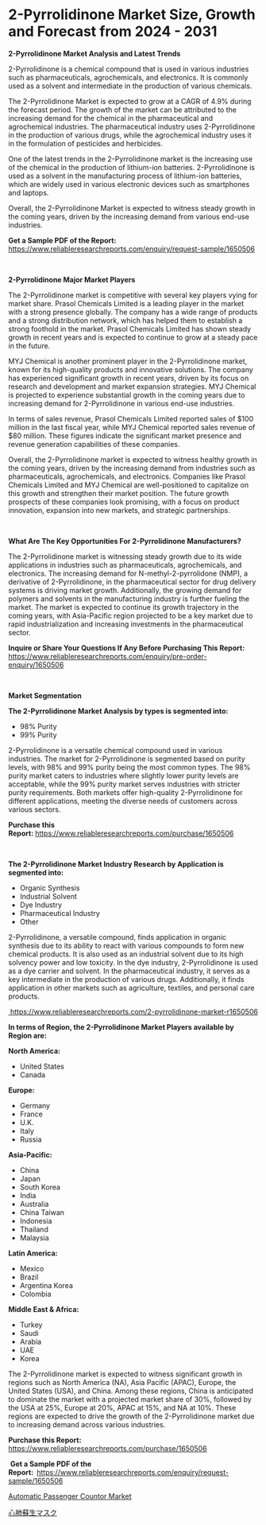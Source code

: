 <p><h1>2-Pyrrolidinone Market Size, Growth and Forecast from 2024 - 2031</h1></p><p><strong>2-Pyrrolidinone Market Analysis and Latest Trends</strong></p>
<p><p>2-Pyrrolidinone is a chemical compound that is used in various industries such as pharmaceuticals, agrochemicals, and electronics. It is commonly used as a solvent and intermediate in the production of various chemicals.</p><p>The 2-Pyrrolidinone Market is expected to grow at a CAGR of 4.9% during the forecast period. The growth of the market can be attributed to the increasing demand for the chemical in the pharmaceutical and agrochemical industries. The pharmaceutical industry uses 2-Pyrrolidinone in the production of various drugs, while the agrochemical industry uses it in the formulation of pesticides and herbicides.</p><p>One of the latest trends in the 2-Pyrrolidinone market is the increasing use of the chemical in the production of lithium-ion batteries. 2-Pyrrolidinone is used as a solvent in the manufacturing process of lithium-ion batteries, which are widely used in various electronic devices such as smartphones and laptops.</p><p>Overall, the 2-Pyrrolidinone Market is expected to witness steady growth in the coming years, driven by the increasing demand from various end-use industries.</p></p>
<p><strong>Get a Sample PDF of the Report:&nbsp;</strong> <a href="https://www.reliableresearchreports.com/enquiry/request-sample/1650506">https://www.reliableresearchreports.com/enquiry/request-sample/1650506</a></p>
<p>&nbsp;</p>
<p><strong>2-Pyrrolidinone Major Market Players</strong></p>
<p><p>The 2-Pyrrolidinone market is competitive with several key players vying for market share. Prasol Chemicals Limited is a leading player in the market with a strong presence globally. The company has a wide range of products and a strong distribution network, which has helped them to establish a strong foothold in the market. Prasol Chemicals Limited has shown steady growth in recent years and is expected to continue to grow at a steady pace in the future.</p><p>MYJ Chemical is another prominent player in the 2-Pyrrolidinone market, known for its high-quality products and innovative solutions. The company has experienced significant growth in recent years, driven by its focus on research and development and market expansion strategies. MYJ Chemical is projected to experience substantial growth in the coming years due to increasing demand for 2-Pyrrolidinone in various end-use industries.</p><p>In terms of sales revenue, Prasol Chemicals Limited reported sales of $100 million in the last fiscal year, while MYJ Chemical reported sales revenue of $80 million. These figures indicate the significant market presence and revenue generation capabilities of these companies.</p><p>Overall, the 2-Pyrrolidinone market is expected to witness healthy growth in the coming years, driven by the increasing demand from industries such as pharmaceuticals, agrochemicals, and electronics. Companies like Prasol Chemicals Limited and MYJ Chemical are well-positioned to capitalize on this growth and strengthen their market position. The future growth prospects of these companies look promising, with a focus on product innovation, expansion into new markets, and strategic partnerships.</p></p>
<p>&nbsp;</p>
<p><strong>What Are The Key Opportunities For 2-Pyrrolidinone Manufacturers?</strong></p>
<p><p>The 2-Pyrrolidinone market is witnessing steady growth due to its wide applications in industries such as pharmaceuticals, agrochemicals, and electronics. The increasing demand for N-methyl-2-pyrrolidone (NMP), a derivative of 2-Pyrrolidinone, in the pharmaceutical sector for drug delivery systems is driving market growth. Additionally, the growing demand for polymers and solvents in the manufacturing industry is further fueling the market. The market is expected to continue its growth trajectory in the coming years, with Asia-Pacific region projected to be a key market due to rapid industrialization and increasing investments in the pharmaceutical sector.</p></p>
<p><strong>Inquire or Share Your Questions If Any Before Purchasing This Report:</strong> <a href="https://www.reliableresearchreports.com/enquiry/pre-order-enquiry/1650506">https://www.reliableresearchreports.com/enquiry/pre-order-enquiry/1650506</a></p>
<p>&nbsp;</p>
<p><strong>Market Segmentation</strong></p>
<p><strong>The 2-Pyrrolidinone Market Analysis by types is segmented into:</strong></p>
<p><ul><li>98% Purity</li><li>99% Purity</li></ul></p>
<p><p>2-Pyrrolidinone is a versatile chemical compound used in various industries. The market for 2-Pyrrolidinone is segmented based on purity levels, with 98% and 99% purity being the most common types. The 98% purity market caters to industries where slightly lower purity levels are acceptable, while the 99% purity market serves industries with stricter purity requirements. Both markets offer high-quality 2-Pyrrolidinone for different applications, meeting the diverse needs of customers across various sectors.</p></p>
<p><strong>Purchase this Report:&nbsp;</strong><a href="https://www.reliableresearchreports.com/purchase/1650506">https://www.reliableresearchreports.com/purchase/1650506</a></p>
<p>&nbsp;</p>
<p><strong>The 2-Pyrrolidinone Market Industry Research by Application is segmented into:</strong></p>
<p><ul><li>Organic Synthesis</li><li>Industrial Solvent</li><li>Dye Industry</li><li>Pharmaceutical Industry</li><li>Other</li></ul></p>
<p><p>2-Pyrrolidinone, a versatile compound, finds application in organic synthesis due to its ability to react with various compounds to form new chemical products. It is also used as an industrial solvent due to its high solvency power and low toxicity. In the dye industry, 2-Pyrrolidinone is used as a dye carrier and solvent. In the pharmaceutical industry, it serves as a key intermediate in the production of various drugs. Additionally, it finds application in other markets such as agriculture, textiles, and personal care products.</p></p>
<p><a href="https://www.reliableresearchreports.com/2-pyrrolidinone-market-r1650506">&nbsp;https://www.reliableresearchreports.com/2-pyrrolidinone-market-r1650506</a></p>
<p><strong>In terms of Region, the 2-Pyrrolidinone Market Players available by Region are:</strong></p>
<p>
    <p> <strong> North America: </strong>
        <ul>
            <li>United States</li>
            <li>Canada</li>
        </ul>
        </p> 
    <p> <strong> Europe: </strong>
        <ul>
            <li>Germany</li>
            <li>France</li>
            <li>U.K.</li>
            <li>Italy</li>
            <li>Russia</li>
        </ul>
        </p> 
    <p> <strong> Asia-Pacific: </strong>
        <ul>
            <li>China</li>
            <li>Japan</li>
            <li>South Korea</li>
            <li>India</li>
            <li>Australia</li>
            <li>China Taiwan</li>
            <li>Indonesia</li>
            <li>Thailand</li>
            <li>Malaysia</li>
        </ul>
        </p> 
    <p> <strong> Latin America: </strong>
        <ul>
            <li>Mexico</li>
            <li>Brazil</li>
            <li>Argentina Korea</li>
            <li>Colombia</li>
        </ul>
        </p> 
    <p> <strong> Middle East & Africa: </strong>
        <ul>
            <li>Turkey</li>
            <li>Saudi</li>
            <li>Arabia</li>
            <li>UAE</li>
            <li>Korea</li>
        </ul>
    </p>
    </p>
<p><p>The 2-Pyrrolidinone market is expected to witness significant growth in regions such as North America (NA), Asia Pacific (APAC), Europe, the United States (USA), and China. Among these regions, China is anticipated to dominate the market with a projected market share of 30%, followed by the USA at 25%, Europe at 20%, APAC at 15%, and NA at 10%. These regions are expected to drive the growth of the 2-Pyrrolidinone market due to increasing demand across various industries.</p></p>
<p><strong>Purchase this Report: </strong><a href="https://www.reliableresearchreports.com/purchase/1650506">https://www.reliableresearchreports.com/purchase/1650506</a></p>
<p>&nbsp;<strong>Get a Sample PDF of the Report:&nbsp;&nbsp;</strong><a href="https://www.reliableresearchreports.com/enquiry/request-sample/1650506">https://www.reliableresearchreports.com/enquiry/request-sample/1650506</a></p>
<p><strong></strong></p>
<p><p><a href="https://github.com/juancolorado15/Market-Research-Report-List-3/blob/main/automatic-passenger-countor-market.md">Automatic Passenger Countor Market</a></p><p><a href="https://github.com/pepo3k/Market-Research-Report-List-2/blob/main/8745166125319.md">心肺蘇生マスク</a></p></p>